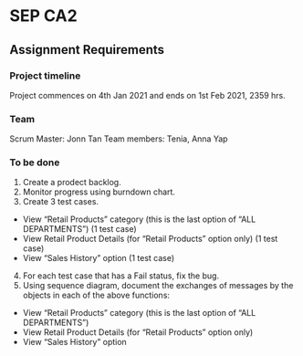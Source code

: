 # SEP CA2

## Assignment Requirements

### Project timeline
Project commences on 4th Jan 2021 and ends on 1st Feb 2021, 2359 hrs.

### Team
Scrum Master: Jonn Tan
Team members: Tenia, Anna Yap

### To be done
1. Create a prodect backlog.
2. Monitor progress using burndown chart.
3. Create 3 test cases.
- View “Retail Products” category (this is the last option of “ALL
DEPARTMENTS”) (1 test case)
- View Retail Product Details (for “Retail Products” option only) (1 test case)
- View “Sales History” option (1 test case)
4. For each test case that has a Fail status, fix the bug.
5. Using sequence diagram, document the exchanges of messages by the objects in each of the above functions:
- View “Retail Products” category (this is the last option of “ALL DEPARTMENTS”)
- View Retail Product Details (for “Retail Products” option only)
- View “Sales History” option
